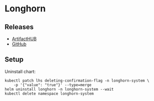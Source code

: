 # Longhorn

## Releases

- [ArtifactHUB](https://artifacthub.io/packages/helm/longhorn/longhorn)
- [GitHub](https://github.com/longhorn/longhorn/releases)

## Setup

Uninstall chart:

```shell
kubectl patch lhs deleting-confirmation-flag -n longhorn-system \
    -p '{"value": "true"}' --type=merge 
helm uninstall longhorn -n longhorn-system --wait
kubectl delete namespace longhorn-system
```
